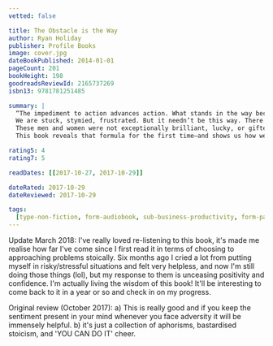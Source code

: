 ```yaml
---
vetted: false

title: The Obstacle is the Way
author: Ryan Holiday
publisher: Profile Books
image: cover.jpg
dateBookPublished: 2014-01-01
pageCount: 201
bookHeight: 198
goodreadsReviewId: 2165737269
isbn13: 9781781251485

summary: |
  “The impediment to action advances action. What stands in the way becomes the way.” — Marcus Aurelius
  We are stuck, stymied, frustrated. But it needn’t be this way. There is a formula for success that’s been followed by the icons of history—from John D. Rockefeller to Amelia Earhart to Ulysses S. Grant to Steve Jobs—a formula that let them turn obstacles into opportunities. Faced with impossible situations, they found the astounding triumphs we all seek.
  These men and women were not exceptionally brilliant, lucky, or gifted. Their success came from timeless philosophical principles laid down by a Roman emperor who struggled to articulate a method for excellence in any and all situations.
  This book reveals that formula for the first time—and shows us how we can turn our own adversity into advantage.

rating5: 4
rating7: 5

readDates: [[2017-10-27, 2017-10-29]]

dateRated: 2017-10-29
dateReviewed: 2017-10-29

tags:
  [type-non-fiction, form-audiobook, sub-business-productivity, form-paperback]
---
```


Update March 2018: I've really loved re-listening to this book, it's made me realise how far I've come since I first read it in terms of choosing to approaching problems stoically. Six months ago I cried a lot from putting myself in risky/stressful situations and felt very helpless, and now I'm still doing those things (lol), but my response to them is unceasing positivity and confidence. I'm actually living the wisdom of this book! It'll be interesting to come back to it in a year or so and check in on my progress.

Original review (October 2017): a) This is really good and if you keep the sentiment present in your mind whenever you face adversity it will be immensely helpful. b) it's just a collection of aphorisms, bastardised stoicism, and 'YOU CAN DO IT' cheer.
